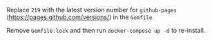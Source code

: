 Replace `219` with the latest version number for `github-pages` (https://pages.github.com/versions/) in the `Gemfile`

Remove `Gemfile.lock` and then run `docker-compose up -d` to re-install.